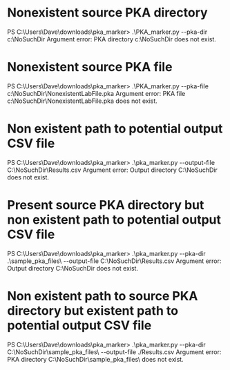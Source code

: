 # Nonexistent source PKA directory
PS C:\Users\Dave\downloads\pka_marker> .\PKA_marker.py --pka-dir c:\NoSuchDir
Argument error: PKA directory c:\NoSuchDir does not exist.

# Nonexistent source PKA file
PS C:\Users\Dave\downloads\pka_marker> .\PKA_marker.py --pka-file c:\NoSuchDir\NonexistentLabFile.pka
Argument error: PKA file c:\NoSuchDir\NonexistentLabFile.pka does not exist.

# Non existent path to potential output CSV file 
PS C:\Users\Dave\downloads\pka_marker> .\pka_marker.py --output-file C:\NoSuchDir\Results.csv
Argument error: Output directory C:\NoSuchDir does not exist.

# Present source PKA directory but non existent path to potential output CSV file 
PS C:\Users\Dave\downloads\pka_marker> .\pka_marker.py --pka-dir .\sample_pka_files\  --output-file C:\NoSuchDir\Results.csv
Argument error: Output directory C:\NoSuchDir does not exist.

# Non existent path to source PKA directory but existent path to potential output CSV file 
PS C:\Users\Dave\downloads\pka_marker> .\pka_marker.py --pka-dir C:\NoSuchDir\sample_pka_files\  --output-file ./Results.csv
Argument error: PKA directory C:\NoSuchDir\sample_pka_files\ does not exist.
